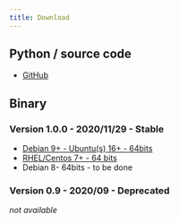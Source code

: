 ```yaml
---
title: Download
---
```


## Python / source code

* [GitHub](https://github.com/cavaliba/cmt_monitor)


## Binary 

### Version 1.0.0 - 2020/11/29 - Stable

* [Debian 9+ - Ubuntu(s) 16+ - 64bits](http://www.cavaliba.com/download/cmt/cmt-1.0.0-deb64.bin)
* [RHEL/Centos 7+ - 64 bits](http://www.cavaliba.com/download/cmt/cmt-1.0.0-centos64.bin)
* Debian 8- 64bits - to be done

### Version 0.9 - 2020/09 - Deprecated

*not available*